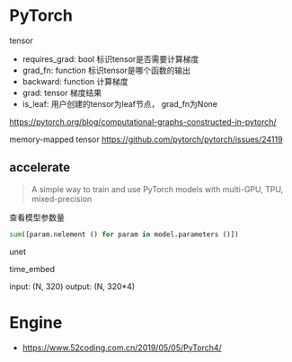 
# PyTorch


tensor
- requires_grad: bool 标识tensor是否需要计算梯度
- grad_fn: function 标识tensor是哪个函数的输出
- backward: function 计算梯度
- grad: tensor 梯度结果
- is_leaf: 用户创建的tensor为leaf节点， grad_fn为None





https://pytorch.org/blog/computational-graphs-constructed-in-pytorch/

memory-mapped tensor
https://github.com/pytorch/pytorch/issues/24119


## accelerate
> A simple way to train and use PyTorch models with multi-GPU, TPU, mixed-precision


查看模型参数量
```py
sum([param.nelement () for param in model.parameters ()])
```

unet

time_embed

input: (N, 320)
output: (N, 320*4)





# Engine

- https://www.52coding.com.cn/2019/05/05/PyTorch4/

